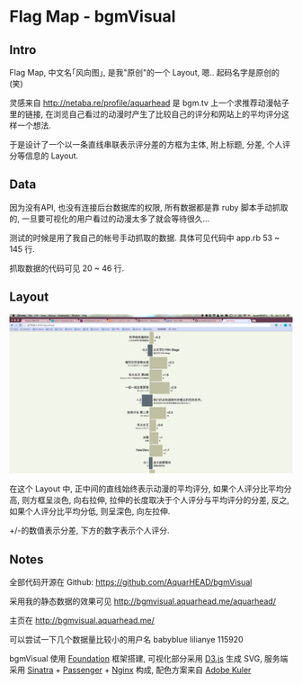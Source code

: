 # Flag Map - bgmVisual

## Intro

Flag Map, 中文名｢风向图｣, 是我"原创"的一个 Layout, 嗯.. 起码名字是原创的(笑)

灵感来自 http://netaba.re/profile/aquarhead 是 bgm.tv 上一个求推荐动漫帖子里的链接, 在浏览自己看过的动漫时产生了比较自己的评分和网站上的平均评分这样一个想法.

于是设计了一个以一条直线串联表示评分差的方框为主体, 附上标题, 分差, 个人评分等信息的 Layout.

## Data

因为没有API, 也没有连接后台数据库的权限, 所有数据都是靠 ruby 脚本手动抓取的, 一旦要可视化的用户看过的动漫太多了就会等待很久...

测试的时候是用了我自己的帐号手动抓取的数据. 具体可见代码中 app.rb 53 ~ 145 行.

抓取数据的代码可见 20 ~ 46 行.

## Layout

![layout](bgmVisual.png)

在这个 Layout 中, 正中间的直线始终表示动漫的平均评分, 如果个人评分比平均分高, 则方框呈淡色, 向右拉伸, 拉伸的长度取决于个人评分与平均评分的分差, 反之, 如果个人评分比平均分低, 则呈深色, 向左拉伸.

+/-的数值表示分差, 下方的数字表示个人评分.

## Notes

全部代码开源在 Github: https://github.com/AquarHEAD/bgmVisual

采用我的静态数据的效果可见 http://bgmvisual.aquarhead.me/aquarhead/

主页在 http://bgmvisual.aquarhead.me/

可以尝试一下几个数据量比较小的用户名 babyblue lilianye 115920

bgmVisual 使用 [Foundation](http://foundation.zurb.com/) 框架搭建, 可视化部分采用 [D3.js](http://d3js.org/) 生成 SVG, 服务端采用 [Sinatra](http://www.sinatrarb.com/) + [Passenger](https://www.phusionpassenger.com/) + [Nginx](http://nginx.org/) 构成, 配色方案来自 [Adobe Kuler](https://kuler.adobe.com/treesinthewoods-color-theme-3277114/)

